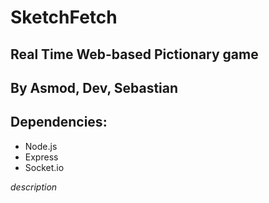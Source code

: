 # SketchFetch
## Real Time Web-based Pictionary game
## By Asmod, Dev, Sebastian

## Dependencies:
* Node.js
* Express
* Socket.io

*description*